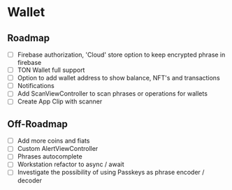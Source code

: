 # Wallet

## Roadmap
 * [ ] Firebase authorization, 'Cloud' store option to keep encrypted phrase in firebase
 * [ ] TON Wallet full support
 * [ ] Option to add wallet address to show balance, NFT's and transactions
 * [ ] Notifications
 * [ ] Add ScanViewController to scan phrases or operations for wallets
 * [ ] Create App Clip with scanner
 
 ## Off-Roadmap
 
 * [ ] Add more coins and fiats
 * [ ] Custom AlertViewController
 * [ ] Phrases autocomplete
 * [ ] Workstation refactor to async / await
 * [ ] Investigate the possibility of using Passkeys as phrase encoder / decoder
